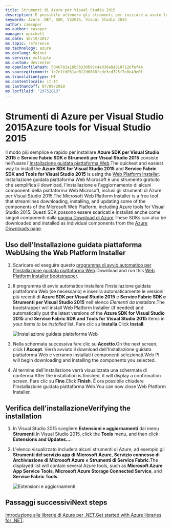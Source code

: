 ```yaml
---
title: Strumenti di Azure per Visual Studio 2015
description: È possibile ottenere gli strumenti per iniziare a usare le librerie .NET di Azure da Visual Studio 2015.
keywords: Azure .NET, SDK, VS2015, Visual Studio 2015
author: camsoper
ms.author: casoper
manager: wpickett
ms.date: 10/19/2017
ms.topic: reference
ms.technology: azure
ms.devlang: dotnet
ms.service: multiple
ms.custom: devcenter
ms.openlocfilehash: 5046781a16b5b330b95c4ad36e8a8187126fef4e
ms.sourcegitcommit: 1c2e1fd031ad012d6888fcde3cd325f7e8e49e0f
ms.translationtype: HT
ms.contentlocale: it-IT
ms.lasthandoff: 07/09/2018
ms.locfileid: "29752813"
---
```

# <a name="azure-tools-for-visual-studio-2015"></a><span data-ttu-id="b440c-104">Strumenti di Azure per Visual Studio 2015</span><span class="sxs-lookup"><span data-stu-id="b440c-104">Azure tools for Visual Studio 2015</span></span>

<span data-ttu-id="b440c-105">Il modo più semplice e rapido per installare **Azure SDK per Visual Studio 2015** e **Service Fabric SDK e Strumenti per Visual Studio 2015** consiste nell'usare l'[Installazione guidata piattaforma Web](https://www.microsoft.com/web/downloads/platform.aspx).</span><span class="sxs-lookup"><span data-stu-id="b440c-105">The quickest and easiest way to install the **Azure SDK for Visual Studio 2015** and **Service Fabric SDK and Tools for Visual Studio 2015** is using the [Web Platform Installer](https://www.microsoft.com/web/downloads/platform.aspx).</span></span>  <span data-ttu-id="b440c-106">Installazione guidata piattaforma Web Microsoft è uno strumento gratuito che semplifica il download, l'installazione e l'aggiornamento di alcuni componenti della piattaforma Web Microsoft, inclusi gli strumenti di Azure per Visual Studio 2015.</span><span class="sxs-lookup"><span data-stu-id="b440c-106">The Microsoft Web Platform Installer is a free tool that streamlines downloading, installing, and updating some of the components of the Microsoft Web Platform, including Azure tools for Visual Studio 2015.</span></span>  <span data-ttu-id="b440c-107">Questi SDK possono essere scaricati e installati anche come singoli componenti dalla [pagina Download di Azure](https://azure.microsoft.com/downloads/).</span><span class="sxs-lookup"><span data-stu-id="b440c-107">These SDKs can also be downloaded and installed as individual components from the [Azure Downloads page](https://azure.microsoft.com/downloads/).</span></span> 

## <a name="using-the-web-platform-installer"></a><span data-ttu-id="b440c-108">Uso dell'Installazione guidata piattaforma Web</span><span class="sxs-lookup"><span data-stu-id="b440c-108">Using the Web Platform Installer</span></span>

1. <span data-ttu-id="b440c-109">Scaricare ed eseguire questo [programma di avvio automatico per l'Installazione guidata piattaforma Web](https://www.microsoft.com/web/handlers/webpi.ashx?command=getinstallerredirect&appid=VWDOrVs2015AzurePack;MicrosoftAzure-ServiceFabric-VS2015).</span><span class="sxs-lookup"><span data-stu-id="b440c-109">Download and run this [Web Platform Installer bootstrapper](https://www.microsoft.com/web/handlers/webpi.ashx?command=getinstallerredirect&appid=VWDOrVs2015AzurePack;MicrosoftAzure-ServiceFabric-VS2015).</span></span>  

2. <span data-ttu-id="b440c-110">Il programma di avvio automatico installerà l'Installazione guidata piattaforma Web (se necessario) e inserirà automaticamente le versioni più recenti di **Azure SDK per Visual Studio 2015** e **Service Fabric SDK e Strumenti per Visual Studio 2015** nell'elenco *Elementi da installare*.</span><span class="sxs-lookup"><span data-stu-id="b440c-110">The bootstrapper will install Web Platform Installer (if needed) and automatically put the latest versions of the  **Azure SDK for Visual Studio 2015** and **Service Fabric SDK and Tools for Visual Studio 2015** items in your *Items to be installed* list.</span></span>  <span data-ttu-id="b440c-111">Fare clic su **Installa**.</span><span class="sxs-lookup"><span data-stu-id="b440c-111">Click **Install**.</span></span>

    ![Installazione guidata piattaforma Web](media/dotnet-sdk-vs2015-install/webpi.png)

3. <span data-ttu-id="b440c-113">Nella schermata successiva fare clic su **Accetto**.</span><span class="sxs-lookup"><span data-stu-id="b440c-113">On the next screen, click **I Accept**.</span></span>  <span data-ttu-id="b440c-114">Verrà avviato il download dell'Installazione guidata piattaforma Web e verranno installati i componenti selezionati.</span><span class="sxs-lookup"><span data-stu-id="b440c-114">Web PI will begin downloading and installing the components you selected.</span></span>

4. <span data-ttu-id="b440c-115">Al termine dell'installazione verrà visualizzata una schermata di conferma.</span><span class="sxs-lookup"><span data-stu-id="b440c-115">After the installation is finished, it will display a confirmation screen.</span></span>  <span data-ttu-id="b440c-116">Fare clic su **Fine**.</span><span class="sxs-lookup"><span data-stu-id="b440c-116">Click **Finish**.</span></span>  <span data-ttu-id="b440c-117">È ora possibile chiudere l'Installazione guidata piattaforma Web.</span><span class="sxs-lookup"><span data-stu-id="b440c-117">You can now close Web Platform Installer.</span></span>

## <a name="verifying-the-installation"></a><span data-ttu-id="b440c-118">Verifica dell'installazione</span><span class="sxs-lookup"><span data-stu-id="b440c-118">Verifying the installation</span></span>

1. <span data-ttu-id="b440c-119">In Visual Studio 2015 scegliere **Estensioni e aggiornamenti** dal menu **Strumenti**.</span><span class="sxs-lookup"><span data-stu-id="b440c-119">In Visual Studio 2015, click the **Tools** menu, and then click **Extensions and Updates...**.</span></span>

2. <span data-ttu-id="b440c-120">L'elenco visualizzato includerà alcuni strumenti di Azure, ad esempio gli **Strumenti del servizio app di Microsoft Azure**, **Servizio connesso di Archiviazione di Microsoft Azure** e **Strumenti di Service Fabric**.</span><span class="sxs-lookup"><span data-stu-id="b440c-120">The displayed list will contain several Azure tools, such as **Microsoft Azure App Service Tools**, **Microsoft Azure Storage Connected Service**, and **Service Fabric Tools**.</span></span>

    ![Estensioni e aggiornamenti](media\dotnet-sdk-vs2015-install\ext-tools.png)

## <a name="next-steps"></a><span data-ttu-id="b440c-122">Passaggi successivi</span><span class="sxs-lookup"><span data-stu-id="b440c-122">Next steps</span></span>

<span data-ttu-id="b440c-123">[Introduzione alle librerie di Azure per .NET](dotnet-sdk-azure-get-started.md).</span><span class="sxs-lookup"><span data-stu-id="b440c-123">[Get started with Azure libraries for .NET](dotnet-sdk-azure-get-started.md).</span></span>
